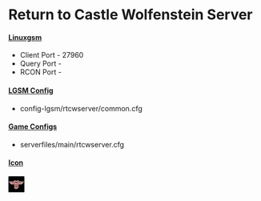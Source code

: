 # Return to Castle Wolfenstein Server
#### [Linuxgsm](https://linuxgsm.com/servers/rtcwserver/)
  * Client Port - 27960
  * Query Port - 
  * RCON Port - 
  
#### [LGSM Config](https://github.com/GameServerManagers/LinuxGSM/tree/master/lgsm/config-default/config-lgsm/rtcwserver)
  * config-lgsm/rtcwserver/common.cfg

#### [Game Configs](https://github.com/GameServerManagers/Game-Server-Configs/tree/main/rtcw)
  * serverfiles/main/rtcwserver.cfg

#### [Icon](../icons/rtcw-icon.png)
![](../icons/rtcw-icon.png)